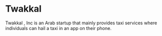 # Twakkal
Twakkal , Inc is an Arab startup that mainly provides taxi services where individuals can hail a taxi in an app on their phone.
